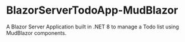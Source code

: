 # BlazorServerTodoApp-MudBlazor

A Blazor Server Application built in .NET 8 to manage a Todo list using MudBlazor components.

